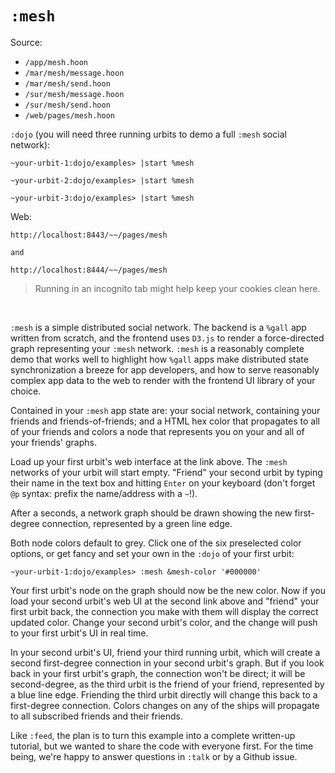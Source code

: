 # `:mesh`

Source:

* `/app/mesh.hoon`
* `/mar/mesh/message.hoon`
* `/mar/mesh/send.hoon`
* `/sur/mesh/message.hoon`
* `/sur/mesh/send.hoon`
* `/web/pages/mesh.hoon`

`:dojo` (you will need three running urbits to demo a full `:mesh` social network):

    ~your-urbit-1:dojo/examples> |start %mesh

    ~your-urbit-2:dojo/examples> |start %mesh

    ~your-urbit-3:dojo/examples> |start %mesh

Web:

    http://localhost:8443/~~/pages/mesh

    and

    http://localhost:8444/~~/pages/mesh

> Running in an incognito tab might help keep your cookies clean here.

<br />    


`:mesh` is a simple distributed social network. The backend is a `%gall` app written from scratch, and the frontend uses `D3.js` to render a force-directed graph representing your `:mesh` network. `:mesh` is a reasonably complete demo that works well to highlight how `%gall` apps make distributed state synchronization a breeze for app developers, and how to serve reasonably complex app data to the web to render with the frontend UI library of your choice.

Contained in your `:mesh` app state are: your social network, containing your friends and friends-of-friends; and a HTML hex color that propagates to all of your friends and colors a node that represents you on your and all of your friends' graphs.

Load up your first urbit's web interface at the link above. The `:mesh` networks of your urbit will start empty. "Friend" your second urbit by typing their name in the text box and hitting `Enter` on your keyboard (don't forget `@p` syntax: prefix the name/address with a `~`!).

After a seconds, a network graph should be drawn showing the new first-degree connection, represented by a green line edge.

Both node colors default to grey. Click one of the six preselected color options, or get fancy and set your own in the `:dojo` of your first urbit:

    ~your-urbit-1:dojo/examples> :mesh &mesh-color '#000000'  

Your first urbit's node on the graph should now be the new color. Now if you load your second urbit's web UI at the second link above and "friend" your first urbit back, the connection you make with them will display the correct updated color. Change your second urbit's color, and the change will push to your first urbit's UI in real time.

In your second urbit's UI, friend your third running urbit, which will create a second first-degree connection in your second urbit's graph. But if you look back in your first urbit's graph, the connection won't be direct; it will be second-degree, as the third urbit is the friend of your friend, represented by a blue line edge. Friending the third urbit directly will change this back to a first-degree connection. Colors changes on any of the ships will propagate to all subscribed friends and their friends.

Like `:feed`, the plan is to turn this example into a complete written-up tutorial, but we wanted to share the code with everyone first. For the time being, we're happy to answer questions in `:talk` or by a Github issue.
